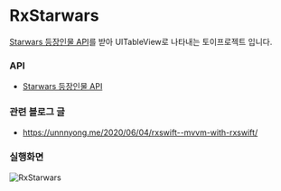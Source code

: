 # RxStarwars

[Starwars 등장인물 API](https://swapi.dev/)를 받아 UITableView로 나타내는 토이프로젝트 입니다.

### API
- [Starwars 등장인물 API](https://swapi.dev/)

### 관련 블로그 글
- https://unnnyong.me/2020/06/04/rxswift--mvvm-with-rxswift/

### 실행화면

![RxStarwars](https://user-images.githubusercontent.com/28520053/83718163-7c95e380-a66f-11ea-8aa8-4bec342298ca.gif)

